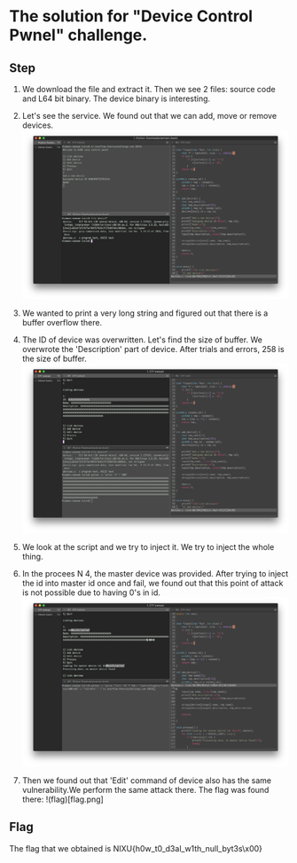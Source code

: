 # The solution for "Device Control Pwnel" challenge.

## Step
1. We download the file and extract it. Then we see 2 files: source code and L64 bit binary. The device binary is interesting.
2. Let's see the service. We found out that we can add, move or remove devices. ![code](1.png)
3. We wanted to print a very long string and figured out that there is a buffer overflow there.
4. The ID of device was overwritten. Let's find the size of buffer. We overwrote the 'Description' part of device. After trials and errors, 258 is the size of buffer. ![overwriting](2.png)
5. We look at the script and we try to inject it. We try to inject the whole thing. 
6. In the procees N 4, the master device was provided. After trying to inject the id into master id once and fail, we found out that this point of attack is not possible due to having 0's in id. ![master id](3.png)

7. Then we found out that 'Edit' command of device also has the same vulnerability.We perform the same attack there. The flag was found there: !(flag)[flag.png]

## Flag
The flag that we obtained is NIXU{h0w_t0_d3al_w1th_null_byt3s\x00}
